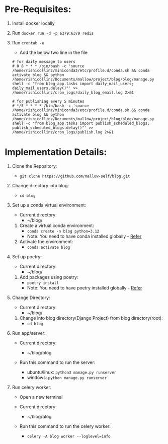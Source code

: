# Pre-Requisites:
1. Install docker locally
2. Run `docker run -d -p 6379:6379 redis`

3. Run `crontab -e`
    - Add the below two line in the file
    ```
    # for daily message to users
    # 0 8 * * * /bin/bash -c 'source /home/rishicollinz/miniconda3/etc/profile.d/conda.sh && conda activate blog && python /home/rishicollinz/Documents/mallow/project/blog/blog/manage.py shell -c "from blog_app.tasks import daily_mail_users; daily_mail_users.delay()"' >> /home/rishicollinz/cron_logs/daily_blog_email.log 2>&1

    # for publishing every 5 minutes
    # */5 * * * * /bin/bash -c 'source /home/rishicollinz/miniconda3/etc/profile.d/conda.sh && conda activate blog && python /home/rishicollinz/Documents/mallow/project/blog/blog/manage.py shell -c "from blog_app.tasks import publish_scheduled_blogs; publish_scheduled_blogs.delay()"' >> /home/rishicollinz/cron_logs/publish.log 2>&1
    ```

# Implementation Details:

1. Clone the Repository:
    - `git clone https://github.com/mallow-self/blog.git`

2. Change directory into blog:
    - `cd blog`

3. Set up a conda virtual environment:
    - Current directory:
        - ~/blog/
    1. Create a virtual conda environment:
        - `conda create -n blog python=3.12`
        - Note: You need to have conda installed globally - [Refer](https://docs.conda.io/projects/conda/en/stable/user-guide/getting-started.html)
    2. Activate the environment:
        - `conda activate blog`

4. Set up poetry:
    - Current directory:
        - ~/blog/
    1. Add packages using poetry:
        - `poetry install`
        - Note: You need to have poetry installed globally - [Refer](https://python-poetry.org/docs/basic-usage/)

5. Change Directory:
    - Current directory:
        - ~/blog/
    1. Change into blog directory(Django Project) from blog directory(root):
        - `cd blog`

6. Run app/server:
    - Current directory:
        - ~/blog/blog
    
    - Run this command to run the server:
        - ubuntu/linux: `python3 manage.py runserver`
        - windows: `python manage.py runserver`

7. Run celery worker:
    - Open a new terminal

    - Current directory:
        - ~/blog/blog
    
    - Run this command to run the celery worker: 
        - `celery -A blog worker --loglevel=info`
